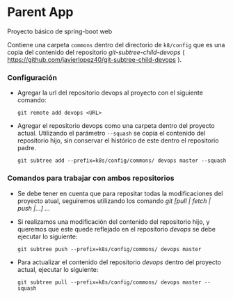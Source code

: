 # Parent App
Proyecto básico de spring-boot web

Contiene una carpeta `commons` dentro del directorio de `k8/config` que es una copia del contenido del repositorio *git-subtree-child-devops* ( https://github.com/javierlopez40/git-subtree-child-devops ).

### Configuración
- Agregar la url del repositorio devops al proyecto con el siguiente comando:

	`git remote add devops <URL>`

- Agregar el repositorio devops como una carpeta dentro del proyecto actual. Utilizando el parámetro `--squash` se copia el contenido del repositorio hijo, sin conservar el histórico de este dentro el repositorio padre.

	`git subtree add --prefix=k8s/config/commons/ devops master --squash`

### Comandos para trabajar con ambos repositorios
- Se debe tener en cuenta que para repositar todas la modificaciones del proyecto atual, seguiremos utilizando los comando *git [pull | fetch | push |...] ...*

- Si realizamos una modificación del contenido del repositorio hijo, y queremos que este quede reflejado en el repositorio *devops* se debe ejecutar lo siguiente:

	`git subtree push --prefix=k8s/config/commons/ devops master`

- Para actualizar el contenido del repositorio *devops* dentro del proyecto actual, ejecutar lo siguiente:

	`git subtree pull --prefix=k8s/config/commons/ devops master --squash`

